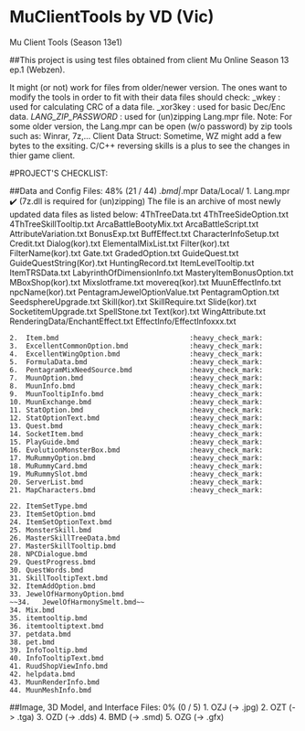 # MuClientTools by VD (Vic)
Mu Client Tools (Season 13e1)

##This project is using test files obtained from client Mu Online Season 13 ep.1 (Webzen).

It might (or not) work for files from older/newer version. 
The ones want to modify the tools in order to fit with their data files should check:
	_wkey : used for calculating CRC of a data file.
	_xor3key : used for basic Dec/Enc data.
	_LANG_ZIP_PASSWORD_ : used for (un)zipping Lang.mpr file. 
		Note: For some older version, the Lang.mpr can be open (w/o password) 
		by zip tools such as: Winrar, 7z,...
	Client Data Struct: Sometime, WZ might add a few bytes to the exsiting. 
C/C++ reversing skills is a plus to see the changes in thier game client.

#PROJECT'S CHECKLIST:

##Data and Config Files:						48% (21 / 44)
*.bmd|*.mpr Data/Local/ 
	1.	Lang.mpr								:heavy_check_mark:
		(7z.dll is required for (un)zipping)
		The file is an archive of most newly updated data files as listed below:
			4ThTreeData.txt					4ThTreeSideOption.txt			4ThTreeSkillTooltip.txt
			ArcaBattleBootyMix.txt			ArcaBattleScript.txt			AttributeVariation.txt
			BonusExp.txt					BuffEffect.txt					CharacterInfoSetup.txt
			Credit.txt						Dialog(kor).txt					ElementalMixList.txt
			Filter(kor).txt					FilterName(kor).txt				Gate.txt
			GradedOption.txt				GuideQuest.txt					GuideQuestString(Kor).txt
			HuntingRecord.txt				ItemLevelTooltip.txt			ItemTRSData.txt
			LabyrinthOfDimensionInfo.txt	MasteryItemBonusOption.txt		MBoxShop(kor).txt
			Mixslotframe.txt				movereq(kor).txt				MuunEffectInfo.txt
			npcName(kor).txt				PentagramJewelOptionValue.txt	PentagramOption.txt
			SeedsphereUpgrade.txt			Skill(kor).txt					SkillRequire.txt
			Slide(kor).txt					SocketitemUpgrade.txt			SpellStone.txt
			Text(kor).txt					WingAttribute.txt
			RenderingData/EnchantEffect.txt
			EffectInfo/EffectInfoxxx.txt

	2.	Item.bmd								:heavy_check_mark:
	3.	ExcellentCommonOption.bmd				:heavy_check_mark:
	4.	ExcellentWingOption.bmd					:heavy_check_mark:
	5.	FormulaData.bmd							:heavy_check_mark:
	6.	PentagramMixNeedSource.bmd				:heavy_check_mark:
	7.	MuunOption.bmd							:heavy_check_mark:
	8.	MuunInfo.bmd							:heavy_check_mark:
	9.	MuunTooltipInfo.bmd						:heavy_check_mark:
	10.	MuunExchange.bmd						:heavy_check_mark:
	11.	StatOption.bmd							:heavy_check_mark:
	12.	StatOptionText.bmd						:heavy_check_mark:
	13.	Quest.bmd								:heavy_check_mark:
	14.	SocketItem.bmd							:heavy_check_mark:
	15.	PlayGuide.bmd							:heavy_check_mark:
	16.	EvolutionMonsterBox.bmd					:heavy_check_mark:
	17.	MuRummyOption.bmd						:heavy_check_mark:
	18.	MuRummyCard.bmd							:heavy_check_mark:
	19.	MuRummySlot.bmd							:heavy_check_mark:
	20. ServerList.bmd							:heavy_check_mark:
	21. MapCharacters.bmd						:heavy_check_mark:

	22.	ItemSetType.bmd
	23.	ItemSetOption.bmd
	24.	ItemSetOptionText.bmd
	25.	MonsterSkill.bmd
	26.	MasterSkillTreeData.bmd
	27.	MasterSkillTooltip.bmd
	28.	NPCDialogue.bmd
	29.	QuestProgress.bmd
	30.	QuestWords.bmd
	31.	SkillTooltipText.bmd
	32.	ItemAddOption.bmd
	33.	JewelOfHarmonyOption.bmd
	~~34.	JewelOfHarmonySmelt.bmd~~
	34.	Mix.bmd
	35.	itemtooltip.bmd
	36.	itemtooltiptext.bmd
	37.	petdata.bmd
	38.	pet.bmd
	39.	InfoTooltip.bmd
	40.	InfoTooltipText.bmd
	41.	RuudShopViewInfo.bmd
	42.	helpdata.bmd
	43.	MuunRenderInfo.bmd
	44.	MuunMeshInfo.bmd


##Image, 3D Model, and Interface Files:			0% (0 / 5)
	1.	OZJ	(-> .jpg)
	2.	OZT	(-> .tga)
	3.	OZD	(-> .dds)
	4.	BMD	(-> .smd)
	5.	OZG	(-> .gfx)

